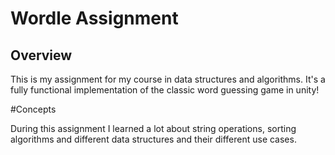 # Wordle Assignment

## Overview

This is my assignment for my course in data structures and algorithms. It's a fully functional implementation of the classic word guessing game in unity!

#Concepts

During this assignment I learned a lot about string operations, sorting algorithms and different data structures and their different use cases.
